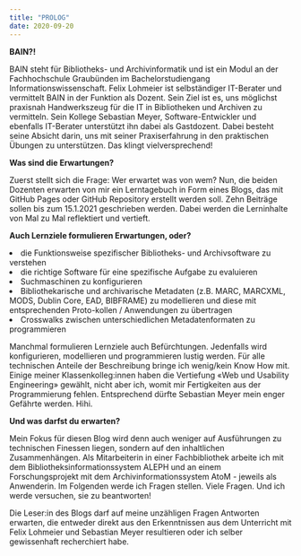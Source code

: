 ```yaml
---
title: "PROLOG"
date: 2020-09-20
---
```


**BAIN?!** 

BAIN steht für Bibliotheks- und Archivinformatik und ist ein Modul an der Fachhochschule Graubünden im Bachelorstudiengang Informationswissenschaft. Felix Lohmeier ist selbständiger IT-Berater und vermittelt BAIN in der Funktion als Dozent. Sein Ziel ist es, uns möglichst praxisnah Handwerkszeug für die IT in Bibliotheken und Archiven zu vermitteln. Sein Kollege Sebastian Meyer, Software-Entwickler und ebenfalls IT-Berater unterstützt ihn dabei als Gastdozent. Dabei besteht seine Absicht darin, uns mit seiner Praxiserfahrung in den praktischen Übungen zu unterstützen. Das klingt vielversprechend!

**Was sind die Erwartungen?**

Zuerst stellt sich die Frage: Wer erwartet was von wem? Nun, die beiden Dozenten erwarten von mir ein Lerntagebuch in Form eines Blogs, das mit GitHub Pages oder GitHub Repository erstellt werden soll. Zehn Beiträge sollen bis zum 15.1.2021 geschrieben werden. Dabei werden die Lerninhalte von Mal zu Mal reflektiert und vertieft.

**Auch Lernziele formulieren Erwartungen, oder?** 

<li>die Funktionsweise spezifischer Bibliotheks- und Archivsoftware zu verstehen</li>
<li>die richtige Software für eine spezifische Aufgabe zu evaluieren</li>
<li>Suchmaschinen zu konfigurieren</li>
<li>Bibliothekarische und archivarische Metadaten (z.B. MARC, MARCXML, MODS, Dublin Core, EAD, BIBFRAME) zu modellieren und diese mit entsprechenden Proto-kollen / Anwendungen zu übertragen</li>
<li>Crosswalks zwischen unterschiedlichen Metadatenformaten zu programmieren</li>


Manchmal formulieren Lernziele auch Befürchtungen. Jedenfalls wird konfigurieren, modellieren und programmieren lustig werden. Für alle technischen Anteile der Beschreibung bringe ich wenig/kein Know How mit. Einige meiner Klassenkolleg:innen haben die Vertiefung «Web und Usability Engineering» gewählt, nicht aber ich, womit mir Fertigkeiten aus der Programmierung fehlen. Entsprechend dürfte Sebastian Meyer mein enger Gefährte werden. Hihi.

**Und was darfst du erwarten?**

Mein Fokus für diesen Blog wird denn auch weniger auf Ausführungen zu technischen Finessen liegen, sondern auf den inhaltlichen Zusammenhängen. Als Mitarbeiterin in einer Fachbibliothek arbeite ich mit dem Bibliotheksinformationssystem ALEPH und an einem Forschungsprojekt mit dem Archivinformationssystem AtoM - jeweils als Anwenderin. Im Folgenden werde ich Fragen stellen. Viele Fragen. Und ich werde versuchen, sie zu beantworten!

Die Leser:in des Blogs darf auf meine unzähligen Fragen Antworten erwarten, die entweder direkt aus den Erkenntnissen aus dem Unterricht mit Felix Lohmeier und Sebastian Meyer resultieren oder ich selber gewissenhaft recherchiert habe.

